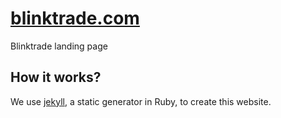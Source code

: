[blinktrade.com](http://blinktrade.com)
=============

Blinktrade landing page

## How it works?

We use [jekyll](http://jekyllrb.com/), a static generator in Ruby, to create this website.
